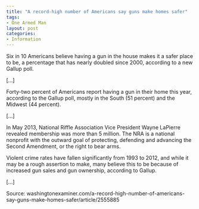 ```yaml
---
title: "A record-high number of Americans say guns make homes safer"
tags:
- One Armed Man
layout: post
categories:
- Information
---
```


Six in 10 Americans believe having a gun in the house makes it a safer place to be, a percentage that has nearly doubled since 2000, according to a new Gallup poll.

\[...\]

Forty-two percent of Americans report having a gun in their home this year, according to the Gallup poll, mostly in the South (51 percent) and the Midwest (44 percent).

\[...\]

In May 2013, National Riffle Association Vice President Wayne LaPierre revealed membership was more than 5 million. The NRA is a national nonprofit with the outward goal of protecting, defending and advancing the Second Amendment, or the right to bear arms.

Violent crime rates have fallen significantly from 1993 to 2012, and while it may be a rough assertion to make, many believe this to be because of increased gun sales and gun ownership, according to Gallup.

\[...\]

Source: washingtonexaminer.com/a-record-high-number-of-americans-say-guns-make-homes-safer/article/2555885